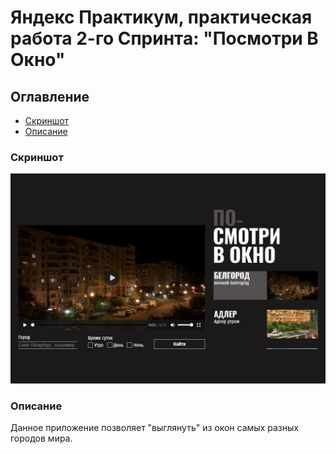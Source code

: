 # Яндекс Практикум, практическая работа 2-го Спринта: "Посмотри В Окно"

## Оглавление

- [Скриншот](#скриншот)
- [Описание](#описание)

### Скриншот

![](./screenshot_desktop.png)

### Описание

Данное приложение позволяет "выглянуть" из окон самых разных городов мира.
